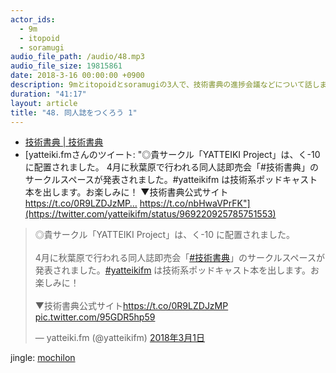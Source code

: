 ```yaml
---
actor_ids:
  - 9m
  - itopoid
  - soramugi
audio_file_path: /audio/48.mp3
audio_file_size: 19815861
date: 2018-3-16 00:00:00 +0900
description: 9mとitopoidとsoramugiの3人で、技術書典の進捗会議などについて話しました。
duration: "41:17"
layout: article
title: "48. 同人誌をつくろう 1"
---
```


- [技術書典 \| 技術書典](https://techbookfest.org)
- [yatteiki.fmさんのツイート: "◎貴サークル「YATTEIKI Project」は、く-10 に配置されました。 4月に秋葉原で行われる同人誌即売会「#技術書典」のサークルスペースが発表されました。#yatteikifm は技術系ポッドキャスト本を出します。お楽しみに！ ▼技術書典公式サイト https://t.co/0R9LZDJzMP… https://t.co/nbHwaVPrFK"](https://twitter.com/yatteikifm/status/969220925785751553)

<blockquote class="twitter-tweet" data-lang="ja"><p lang="ja" dir="ltr">◎貴サークル「YATTEIKI Project」は、く-10 に配置されました。<br><br>4月に秋葉原で行われる同人誌即売会「<a href="https://twitter.com/hashtag/%E6%8A%80%E8%A1%93%E6%9B%B8%E5%85%B8?src=hash&amp;ref_src=twsrc%5Etfw">#技術書典</a>」のサークルスペースが発表されました。<a href="https://twitter.com/hashtag/yatteikifm?src=hash&amp;ref_src=twsrc%5Etfw">#yatteikifm</a> は技術系ポッドキャスト本を出します。お楽しみに！<br><br>▼技術書典公式サイト<a href="https://t.co/0R9LZDJzMP">https://t.co/0R9LZDJzMP</a> <a href="https://t.co/95GDR5hp59">pic.twitter.com/95GDR5hp59</a></p>&mdash; yatteiki.fm (@yatteikifm) <a href="https://twitter.com/yatteikifm/status/969220925785751553?ref_src=twsrc%5Etfw">2018年3月1日</a></blockquote> <script async src="https://platform.twitter.com/widgets.js" charset="utf-8"></script>

jingle: [mochilon](https://twitter.com/mochilon)
